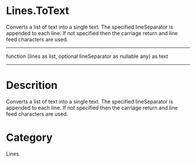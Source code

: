 ﻿# Lines.ToText
Converts a list of text into a single text.  The specified lineSeparator is appended to each line.  If not specified then the carriage return and line feed characters are used.
***
function (lines as list, optional lineSeparator as nullable any) as text
***
# Descrition 
Converts a list of text into a single text.  The specified lineSeparator is appended to each line.  If not specified then the carriage return and line feed characters are used.
# Category 
Lines
